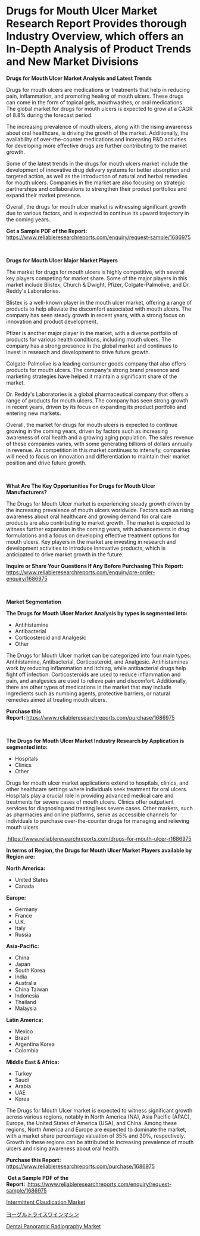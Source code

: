 <p><h1>Drugs for Mouth Ulcer Market Research Report Provides thorough Industry Overview, which offers an In-Depth Analysis of Product Trends and New Market Divisions</h1></p><p><strong>Drugs for Mouth Ulcer Market Analysis and Latest Trends</strong></p>
<p><p>Drugs for mouth ulcers are medications or treatments that help in reducing pain, inflammation, and promoting healing of mouth ulcers. These drugs can come in the form of topical gels, mouthwashes, or oral medications. The global market for drugs for mouth ulcers is expected to grow at a CAGR of 8.8% during the forecast period. </p><p>The increasing prevalence of mouth ulcers, along with the rising awareness about oral healthcare, is driving the growth of the market. Additionally, the availability of over-the-counter medications and increasing R&D activities for developing more effective drugs are further contributing to the market growth. </p><p>Some of the latest trends in the drugs for mouth ulcers market include the development of innovative drug delivery systems for better absorption and targeted action, as well as the introduction of natural and herbal remedies for mouth ulcers. Companies in the market are also focusing on strategic partnerships and collaborations to strengthen their product portfolios and expand their market presence.</p><p>Overall, the drugs for mouth ulcer market is witnessing significant growth due to various factors, and is expected to continue its upward trajectory in the coming years.</p></p>
<p><strong>Get a Sample PDF of the Report:&nbsp;</strong> <a href="https://www.reliableresearchreports.com/enquiry/request-sample/1686975">https://www.reliableresearchreports.com/enquiry/request-sample/1686975</a></p>
<p>&nbsp;</p>
<p><strong>Drugs for Mouth Ulcer Major Market Players</strong></p>
<p><p>The market for drugs for mouth ulcers is highly competitive, with several key players competing for market share. Some of the major players in this market include Blistex, Church & Dwight, Pfizer, Colgate-Palmolive, and Dr. Reddy's Laboratories.</p><p>Blistex is a well-known player in the mouth ulcer market, offering a range of products to help alleviate the discomfort associated with mouth ulcers. The company has seen steady growth in recent years, with a strong focus on innovation and product development.</p><p>Pfizer is another major player in the market, with a diverse portfolio of products for various health conditions, including mouth ulcers. The company has a strong presence in the global market and continues to invest in research and development to drive future growth.</p><p>Colgate-Palmolive is a leading consumer goods company that also offers products for mouth ulcers. The company's strong brand presence and marketing strategies have helped it maintain a significant share of the market.</p><p>Dr. Reddy's Laboratories is a global pharmaceutical company that offers a range of products for mouth ulcers. The company has seen strong growth in recent years, driven by its focus on expanding its product portfolio and entering new markets.</p><p>Overall, the market for drugs for mouth ulcers is expected to continue growing in the coming years, driven by factors such as increasing awareness of oral health and a growing aging population. The sales revenue of these companies varies, with some generating billions of dollars annually in revenue. As competition in this market continues to intensify, companies will need to focus on innovation and differentiation to maintain their market position and drive future growth.</p></p>
<p>&nbsp;</p>
<p><strong>What Are The Key Opportunities For Drugs for Mouth Ulcer Manufacturers?</strong></p>
<p><p>The Drugs for Mouth Ulcer market is experiencing steady growth driven by the increasing prevalence of mouth ulcers worldwide. Factors such as rising awareness about oral healthcare and growing demand for oral care products are also contributing to market growth. The market is expected to witness further expansion in the coming years, with advancements in drug formulations and a focus on developing effective treatment options for mouth ulcers. Key players in the market are investing in research and development activities to introduce innovative products, which is anticipated to drive market growth in the future.</p></p>
<p><strong>Inquire or Share Your Questions If Any Before Purchasing This Report:</strong> <a href="https://www.reliableresearchreports.com/enquiry/pre-order-enquiry/1686975">https://www.reliableresearchreports.com/enquiry/pre-order-enquiry/1686975</a></p>
<p>&nbsp;</p>
<p><strong>Market Segmentation</strong></p>
<p><strong>The Drugs for Mouth Ulcer Market Analysis by types is segmented into:</strong></p>
<p><ul><li>Antihistamine</li><li>Antibacterial</li><li>Corticosteroid and Analgesic</li><li>Other</li></ul></p>
<p><p>The Drugs for Mouth Ulcer market can be categorized into four main types: Antihistamine, Antibacterial, Corticosteroid, and Analgesic. Antihistamines work by reducing inflammation and itching, while antibacterial drugs help fight off infection. Corticosteroids are used to reduce inflammation and pain, and analgesics are used to relieve pain and discomfort. Additionally, there are other types of medications in the market that may include ingredients such as numbing agents, protective barriers, or natural remedies aimed at treating mouth ulcers.</p></p>
<p><strong>Purchase this Report:&nbsp;</strong><a href="https://www.reliableresearchreports.com/purchase/1686975">https://www.reliableresearchreports.com/purchase/1686975</a></p>
<p>&nbsp;</p>
<p><strong>The Drugs for Mouth Ulcer Market Industry Research by Application is segmented into:</strong></p>
<p><ul><li>Hospitals</li><li>Clinics</li><li>Other</li></ul></p>
<p><p>Drugs for mouth ulcer market applications extend to hospitals, clinics, and other healthcare settings where individuals seek treatment for oral ulcers. Hospitals play a crucial role in providing advanced medical care and treatments for severe cases of mouth ulcers. Clinics offer outpatient services for diagnosing and treating less severe cases. Other markets, such as pharmacies and online platforms, serve as accessible channels for individuals to purchase over-the-counter drugs for managing and relieving mouth ulcers.</p></p>
<p><a href="https://www.reliableresearchreports.com/drugs-for-mouth-ulcer-r1686975">&nbsp;https://www.reliableresearchreports.com/drugs-for-mouth-ulcer-r1686975</a></p>
<p><strong>In terms of Region, the Drugs for Mouth Ulcer Market Players available by Region are:</strong></p>
<p>
    <p> <strong> North America: </strong>
        <ul>
            <li>United States</li>
            <li>Canada</li>
        </ul>
        </p> 
    <p> <strong> Europe: </strong>
        <ul>
            <li>Germany</li>
            <li>France</li>
            <li>U.K.</li>
            <li>Italy</li>
            <li>Russia</li>
        </ul>
        </p> 
    <p> <strong> Asia-Pacific: </strong>
        <ul>
            <li>China</li>
            <li>Japan</li>
            <li>South Korea</li>
            <li>India</li>
            <li>Australia</li>
            <li>China Taiwan</li>
            <li>Indonesia</li>
            <li>Thailand</li>
            <li>Malaysia</li>
        </ul>
        </p> 
    <p> <strong> Latin America: </strong>
        <ul>
            <li>Mexico</li>
            <li>Brazil</li>
            <li>Argentina Korea</li>
            <li>Colombia</li>
        </ul>
        </p> 
    <p> <strong> Middle East & Africa: </strong>
        <ul>
            <li>Turkey</li>
            <li>Saudi</li>
            <li>Arabia</li>
            <li>UAE</li>
            <li>Korea</li>
        </ul>
    </p>
    </p>
<p><p>The Drugs for Mouth Ulcer market is expected to witness significant growth across various regions, notably in North America (NA), Asia Pacific (APAC), Europe, the United States of America (USA), and China. Among these regions, North America and Europe are expected to dominate the market, with a market share percentage valuation of 35% and 30%, respectively. Growth in these regions can be attributed to increasing prevalence of mouth ulcers and rising awareness about oral health.</p></p>
<p><strong>Purchase this Report: </strong><a href="https://www.reliableresearchreports.com/purchase/1686975">https://www.reliableresearchreports.com/purchase/1686975</a></p>
<p>&nbsp;<strong>Get a Sample PDF of the Report:&nbsp;&nbsp;</strong><a href="https://www.reliableresearchreports.com/enquiry/request-sample/1686975">https://www.reliableresearchreports.com/enquiry/request-sample/1686975</a></p>
<p><strong></strong></p>
<p><p><a href="https://github.com/pjcfca/Market-Research-Report-List-3/blob/main/intermittent-claudication-market.md">Intermittent Claudication Market</a></p><p><a href="https://github.com/CarlieShields/Market-Research-Report-List-2/blob/main/7686705178787.md">ヨーグルトライスワインマシン</a></p><p><a href="https://github.com/johnbach50/Market-Research-Report-List-4/blob/main/dental-panoramic-radiography-market.md">Dental Panoramic Radiography Market</a></p></p>